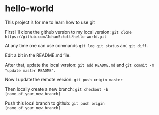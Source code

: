 # hello-world
This project is for me to learn how to use git.

First I'll clone the github version to my local version:
`git clone https://github.com/JohanSchott/hello-world.git`

At any time one can use commands `git log`, `git status` and `git diff`. 

Edit a bit in the README.md file.

After that, update the local version: `git add README.md` and `git commit -m "update master README"`.

Now I update the remote version: `git push origin master`

Then locally create a new branch: `git checkout -b [name_of_your_new_branch]`

Push this local branch to github: `git push origin [name_of_your_new_branch]`



